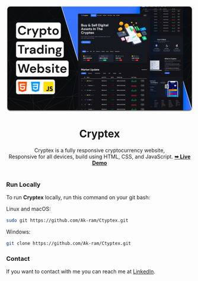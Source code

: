 ![Cryptex Desktop Demo](./readme-images/desktop.png "Desktop Demo")
<div align="center">
 <h1 align="center">Cryptex</h1>
  Cryptex is a fully responsive cryptocurrency website, <br /> Responsive for all devices, build using HTML, CSS, and JavaScript.
  <a href="https://cryptex-ff86a.web.app/"><strong>➥ Live Demo</strong></a>
</div>

<br />


### Run Locally

To run **Cryptex** locally, run this command on your git bash:

Linux and macOS:

```bash
sudo git https://github.com/Ak-ram/Ctyptex.git
```

Windows:

```bash
git clone https://github.com/Ak-ram/Ctyptex.git
```

### Contact

If you want to contact with me you can reach me at [LinkedIn](https://www.linkedin.com/in/ak-ram).

